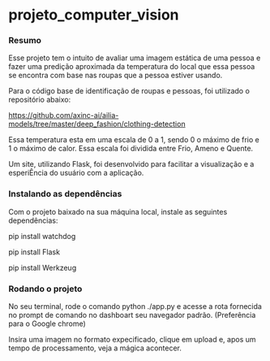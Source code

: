 # projeto_computer_vision

### Resumo
Esse projeto tem o intuito de avaliar uma imagem estática de uma pessoa e fazer uma predição aproximada da temperatura do local que essa pessoa se encontra com base nas roupas que a pessoa estiver usando.

Para o código base de identificação de roupas e pessoas, foi utilizado o repositório abaixo:

https://github.com/axinc-ai/ailia-models/tree/master/deep_fashion/clothing-detection

Essa temperatura esta em uma escala de 0 a 1, sendo 0 o máximo de frio e 1 o máximo de calor. Essa escala foi dividida entre Frio, Ameno e Quente.

Um site, utilizando Flask, foi desenvolvido para facilitar a visualização e a esperiÊncia do usuário com a aplicação.

### Instalando as dependências
Com o projeto baixado na sua máquina local, instale as seguintes dependências:

pip install watchdog

pip install Flask

pip install Werkzeug

### Rodando o projeto

No seu terminal, rode o comando python ./app.py e acesse a rota fornecida no prompt de comando no dashboart seu navegador padrão. (Preferência para o Google chrome)

Insira uma imagem no formato expecificado, clique em upload e, apos um tempo de processamento, veja a mágica acontecer.

